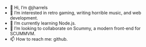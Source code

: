 - 👋 Hi, I’m @jharrels
- 👀 I’m interested in retro gaming, writing horrible music, and web development.
- 🌱 I’m currently learning Node.js.
- 💞️ I’m looking to collaborate on Scummy, a modern front-end for SCUMMVM.
- 📫 How to reach me: github.

<!---
jharrels/jharrels is a ✨ special ✨ repository because its `README.md` (this file) appears on your GitHub profile.
You can click the Preview link to take a look at your changes.
--->
